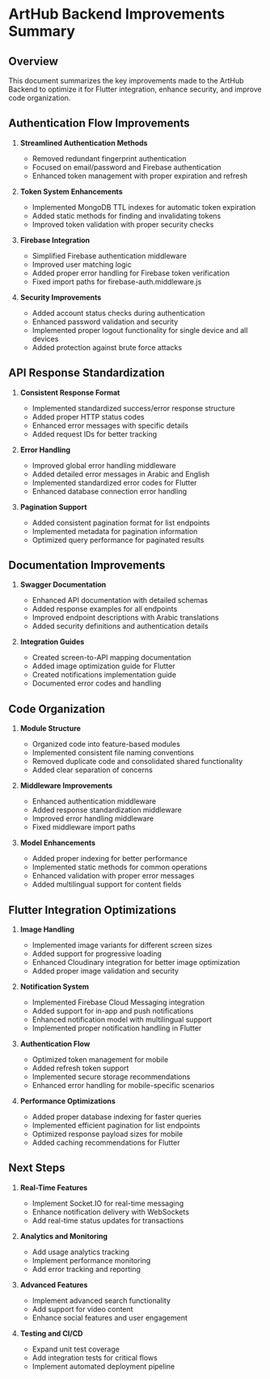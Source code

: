 # ArtHub Backend Improvements Summary

## Overview

This document summarizes the key improvements made to the ArtHub Backend to optimize it for Flutter integration, enhance security, and improve code organization.

## Authentication Flow Improvements

1. **Streamlined Authentication Methods**
   - Removed redundant fingerprint authentication
   - Focused on email/password and Firebase authentication
   - Enhanced token management with proper expiration and refresh

2. **Token System Enhancements**
   - Implemented MongoDB TTL indexes for automatic token expiration
   - Added static methods for finding and invalidating tokens
   - Improved token validation with proper security checks

3. **Firebase Integration**
   - Simplified Firebase authentication middleware
   - Improved user matching logic
   - Added proper error handling for Firebase token verification
   - Fixed import paths for firebase-auth.middleware.js

4. **Security Improvements**
   - Added account status checks during authentication
   - Enhanced password validation and security
   - Implemented proper logout functionality for single device and all devices
   - Added protection against brute force attacks

## API Response Standardization

1. **Consistent Response Format**
   - Implemented standardized success/error response structure
   - Added proper HTTP status codes
   - Enhanced error messages with specific details
   - Added request IDs for better tracking

2. **Error Handling**
   - Improved global error handling middleware
   - Added detailed error messages in Arabic and English
   - Implemented standardized error codes for Flutter
   - Enhanced database connection error handling

3. **Pagination Support**
   - Added consistent pagination format for list endpoints
   - Implemented metadata for pagination information
   - Optimized query performance for paginated results

## Documentation Improvements

1. **Swagger Documentation**
   - Enhanced API documentation with detailed schemas
   - Added response examples for all endpoints
   - Improved endpoint descriptions with Arabic translations
   - Added security definitions and authentication details

2. **Integration Guides**
   - Created screen-to-API mapping documentation
   - Added image optimization guide for Flutter
   - Created notifications implementation guide
   - Documented error codes and handling

## Code Organization

1. **Module Structure**
   - Organized code into feature-based modules
   - Implemented consistent file naming conventions
   - Removed duplicate code and consolidated shared functionality
   - Added clear separation of concerns

2. **Middleware Improvements**
   - Enhanced authentication middleware
   - Added response standardization middleware
   - Improved error handling middleware
   - Fixed middleware import paths

3. **Model Enhancements**
   - Added proper indexing for better performance
   - Implemented static methods for common operations
   - Enhanced validation with proper error messages
   - Added multilingual support for content fields

## Flutter Integration Optimizations

1. **Image Handling**
   - Implemented image variants for different screen sizes
   - Added support for progressive loading
   - Enhanced Cloudinary integration for better image optimization
   - Added proper image validation and security

2. **Notification System**
   - Implemented Firebase Cloud Messaging integration
   - Added support for in-app and push notifications
   - Enhanced notification model with multilingual support
   - Implemented proper notification handling in Flutter

3. **Authentication Flow**
   - Optimized token management for mobile
   - Added refresh token support
   - Implemented secure storage recommendations
   - Enhanced error handling for mobile-specific scenarios

4. **Performance Optimizations**
   - Added proper database indexing for faster queries
   - Implemented efficient pagination for list endpoints
   - Optimized response payload sizes for mobile
   - Added caching recommendations for Flutter

## Next Steps

1. **Real-Time Features**
   - Implement Socket.IO for real-time messaging
   - Enhance notification delivery with WebSockets
   - Add real-time status updates for transactions

2. **Analytics and Monitoring**
   - Add usage analytics tracking
   - Implement performance monitoring
   - Add error tracking and reporting

3. **Advanced Features**
   - Implement advanced search functionality
   - Add support for video content
   - Enhance social features and user engagement

4. **Testing and CI/CD**
   - Expand unit test coverage
   - Add integration tests for critical flows
   - Implement automated deployment pipeline 